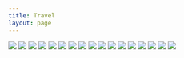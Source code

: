 ```yaml
---
title: Travel
layout: page
---
```



<img src="/assets/images/b.jpg">
<img src="/assets/images/x1.jpeg">
<img src="/assets/images/d.jpg">
<img src="/assets/images/x3.jpeg">
<img src="/assets/images/g.jpg">
<img src="/assets/images/x10.jpeg">
<img src="/assets/images/x6.jpeg">
<img src="/assets/images/y6.jpeg">
<img src="/assets/images/x4.jpeg">
<img src="/assets/images/y5.jpeg">


<img src="/assets/images/x13.jpeg">
<img src="/assets/images/c.jpg">
<img src="/assets/images/h.jpg">

<img src="/assets/images/y1.jpeg">
<img src="/assets/images/y2.jpeg">
<img src="/assets/images/y3.jpeg">
<img src="/assets/images/y4.jpeg">
